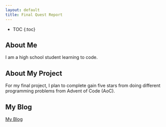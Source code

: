 ```yaml
---
layout: default
title: Final Quest Report
---
```


* TOC
{:toc}

## About Me

I am a high school student learning to code.

## About My Project

For my final project, I plan to complete gain five stars from doing different programming problems from Advent of Code (AoC).

## My Blog

[My Blog](blog.html)
